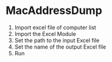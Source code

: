 # MacAddressDump
1) Import excel file of computer list
2) Import the Excel Module
3) Set the path to the input Excel file
4) Set the name of the output Excel file
5) Run
